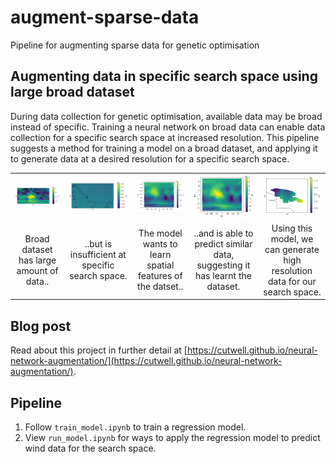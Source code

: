 # augment-sparse-data
 Pipeline for augmenting sparse data for genetic optimisation

## Augmenting data in specific search space using large broad dataset
During data collection for genetic optimisation, available data may be broad instead of specific. Training a neural network on broad data can enable data collection for a specific search space at increased resolution. This pipeline suggests a method for training a model on a broad dataset, and applying it to generate data at a desired resolution for a specific search space.

| | | | | |
|:---:|:---:|:---:|:---:|:---:|
| ![](/.github/README/wind_world.png) | ![](/.github/README/wind_uk.png) | ![](/.github/README/wind_plot.png) | ![](/.github/README/wind_pred_plot.png) | ![](/.github/README/wind_zoomed.png) |
| Broad dataset has large amount of data.. | ..but is insufficient at specific search space. | The model wants to learn spatial features of the datset.. | ..and is able to predict similar data, suggesting it has learnt the dataset. | Using this model, we can generate high resolution data for our search space. |

## Blog post
Read about this project in further detail at [https://cutwell.github.io/neural-network-augmentation/](https://cutwell.github.io/neural-network-augmentation/).

## Pipeline
1. Follow `train_model.ipynb` to train a regression model.
2. View `run_model.ipynb` for ways to apply the regression model to predict wind data for the search space.
